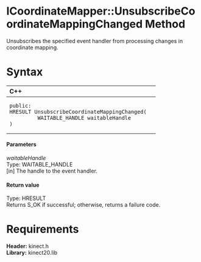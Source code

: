 ICoordinateMapper::UnsubscribeCoordinateMappingChanged Method  
=============================================================  

Unsubscribes the specified event handler from processing changes in coordinate mapping. <span id="syntaxSection"></span>

Syntax  
======  

<table>
<colgroup>
<col width="100%" />
</colgroup>
<thead>
<tr class="header">
<th align="left">C++</th>
</tr>
</thead>
<tbody>
<tr class="odd">
<td align="left"><pre><code>public:  
HRESULT UnsubscribeCoordinateMappingChanged(  
         WAITABLE_HANDLE waitableHandle  
)</code></pre></td>
</tr>
</tbody>
</table>

<span id="ID4EG"></span>
#### Parameters  

*waitableHandle*    
Type: WAITABLE\_HANDLE  
[in] The handle to the event handler.  

<span id="ID4EP"></span>
#### Return value  

Type: HRESULT  
Returns S\_OK if successful; otherwise, returns a failure code.  

<span id="requirements"></span>

Requirements  
============  

**Header:** kinect.h  
**Library:** kinect20.lib  



<!--Please do not edit the data in the comment block below.-->
<!--
TOCTitle : UnsubscribeCoordinateMappingChanged Method
RLTitle : ICoordinateMapper::UnsubscribeCoordinateMappingChanged Method
KeywordK : UnsubscribeCoordinateMappingChanged method
KeywordK : ICoordinateMapper::UnsubscribeCoordinateMappingChanged method
KeywordF : ICoordinateMapper::UnsubscribeCoordinateMappingChanged
KeywordF : UnsubscribeCoordinateMappingChanged
KeywordF : Microsoft.Kinect.kinect.ICoordinateMapper.UnsubscribeCoordinateMappingChanged(WAITABLE_HANDLE)
KeywordA : M:Microsoft.Kinect.kinect.ICoordinateMapper.UnsubscribeCoordinateMappingChanged(WAITABLE_HANDLE)
AssetID : M:Microsoft.Kinect.kinect.ICoordinateMapper.UnsubscribeCoordinateMappingChanged(WAITABLE_HANDLE)
Locale : en-us
CommunityContent : 1
APIType : Managed
APILocation : 
APIName : Microsoft.Kinect.kinect.ICoordinateMapper::UnsubscribeCoordinateMappingChanged
TargetOS : Windows
TopicType : kbSyntax
DevLang : C++
DocSet : K4Wv2
ProjType : K4Wv2Proj
Technology : Kinect for Windows
Product : Kinect for Windows SDK v2
productversion : 20
-->
